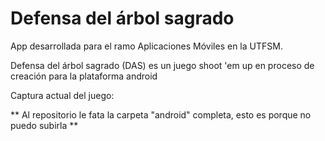 # Defensa del árbol sagrado

App desarrollada para el ramo Aplicaciones Móviles en la UTFSM.

Defensa del árbol sagrado (DAS) es un juego shoot 'em up en proceso de creación para la plataforma android

Captura actual del juego:


** Al repositorio le fata la carpeta "android" completa, esto es porque no puedo subirla **
